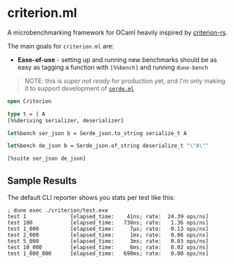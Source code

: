 # criterion.ml

A microbenchmarking framework for OCaml heavily inspired by [criterion-rs](https://github.com/bheisler/criterion.rs).

The main goals for `criterion.ml` are:

* **Ease-of-use** - setting up and running new benchmarks should be as easy as tagging a function with `[%%bench]` and running `dune-bench`

> NOTE: this is _super not ready_ for production yet, and I'm only making it to support development of [`serde.ml`](https://github.com/leostera/serde.ml)

```ocaml
open Criterion

type t = | A
[%%deriving serializer, deserializer]

let%bench ser_json b = Serde_json.to_string serialize_t A

let%bench de_json b = Serde_json.of_string deserialize_t "\"A\""

[%suite ser_json de_json]

```

## Sample Results

The default CLI reporter shows you stats per test like this:

```
; dune exec ./criterion/test.exe
test 1              [elapsed_time:    41ns; rate:  24.39 ops/ns]
test 100            [elapsed_time:   738ns; rate:   1.36 ops/ns]
test 1_000          [elapsed_time:     7μs; rate:   0.13 ops/ns]
test 2_000          [elapsed_time:     1ms; rate:   0.06 ops/ns]
test 5_000          [elapsed_time:     3ms; rate:   0.03 ops/ns]
test 10_000         [elapsed_time:     6ms; rate:   0.02 ops/ns]
test 1_000_000      [elapsed_time:   690ms; rate:   0.00 ops/ns]
```

